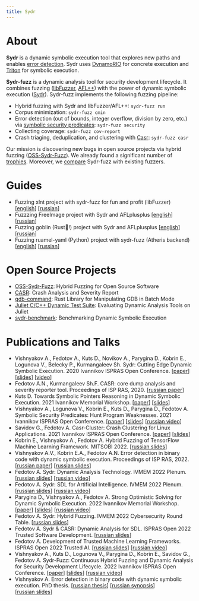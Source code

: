 ```yaml
---
title: Sydr
---
```


# About

**Sydr** is a dynamic symbolic execution tool that explores new paths and
enables [error detection](https://arxiv.org/abs/2111.05770). Sydr uses
[DynamoRIO](https://dynamorio.org) for concrete execution and
[Triton](https://triton-library.github.io) for symbolic execution.

**Sydr-fuzz** is a dynamic analysis tool for security development lifecycle. It
combines fuzzing ([libFuzzer](https://www.llvm.org/docs/LibFuzzer.html),
[AFL++](https://aflplus.plus)) with the power of dynamic symbolic execution
([Sydr](https://arxiv.org/abs/2011.09269)). Sydr-fuzz implements the following
fuzzing pipeline:

* Hybrid fuzzing with Sydr and libFuzzer/AFL++: `sydr-fuzz run`
* Corpus minimization: `sydr-fuzz cmin`
* Error detection (out of bounds, integer overflow, division by zero, etc.) via
  [symbolic security predicates](https://arxiv.org/abs/2111.05770):
  `sydr-fuzz security`
* Collecting coverage: `sydr-fuzz cov-report`
* Crash triaging, deduplication, and clustering with
  [Casr](https://github.com/ispras/casr): `sydr-fuzz casr`

Our mission is discovering new bugs in open source projects via hybrid fuzzing
([OSS-Sydr-Fuzz](https://github.com/ispras/oss-sydr-fuzz)). We already found a
significant number of
[trophies](https://github.com/ispras/oss-sydr-fuzz/blob/master/TROPHIES.md).
Moreover, we [compare](fuzzbench) Sydr-fuzz with existing fuzzers.

# Guides

* Fuzzing xlnt project with sydr-fuzz for fun and profit (libFuzzer)
  \[[english](https://github.com/ispras/oss-sydr-fuzz/wiki/Fuzzing-xlnt-project-with-sydr-fuzz-for-fun-and-profit)\] \[[russian](https://github.com/ispras/oss-sydr-fuzz/wiki/Fuzzing-xlnt-project-with-sydr-fuzz-for-fun-and-profit-%28rus%29)\]
* Fuzzzing FreeImage project with Sydr and AFLplusplus \[[english](https://github.com/ispras/oss-sydr-fuzz/wiki/Fuzzzing-FreeImage-project-with-Sydr-and-AFLplusplus)\] \[[russian](https://github.com/ispras/oss-sydr-fuzz/wiki/Fuzzzing-FreeImage-project-with-Sydr-and-AFLplusplus-%28rus%29)\]
* Fuzzing goblin (Rust:crab:!) project with Sydr and AFLplusplus \[[english](https://github.com/ispras/oss-sydr-fuzz/wiki/Fuzzing-goblin-%28Rust%3Acrab%3A%21%29-project-with-Sydr-and-AFLplusplus)\] \[[russian](https://github.com/ispras/oss-sydr-fuzz/wiki/Fuzzing-goblin-%28Rust%3Acrab%3A%21%29-project-with-Sydr-and-AFLplusplus-%28rus%29)\]
* Fuzzing ruamel-yaml (Python) project with  sydr-fuzz (Atheris backend) \[[english](https://github.com/ispras/oss-sydr-fuzz/wiki/Fuzzing-ruamel-yaml-%28Python%29-project-with--sydr-fuzz-%28Atheris-backend%29)\] \[[russian](https://github.com/ispras/oss-sydr-fuzz/wiki/Fuzzing-ruamel-yaml-%28Python%29-project-with--sydr-fuzz-%28Atheris-backend%29-%28rus%29)\]

# Open Source Projects

* [OSS-Sydr-Fuzz](https://github.com/ispras/oss-sydr-fuzz): Hybrid Fuzzing for
  Open Source Software
* [CASR](https://github.com/ispras/casr): Crash Analysis and Severity Report
* [gdb-command](https://github.com/anfedotoff/gdb-command): Rust Library for
  Manipulating GDB in Batch Mode
* [Juliet C/C++ Dynamic Test Suite](https://github.com/ispras/juliet-dynamic):
  Evaluating Dynamic Analysis Tools on Juliet
* [sydr-benchmark](https://github.com/ispras/sydr-benchmark): Benchmarking
  Dynamic Symbolic Execution

# Publications and Talks

* Vishnyakov A., Fedotov A., Kuts D., Novikov A., Parygina D., Kobrin E.,
  Logunova V., Belecky P., Kurmangaleev Sh. Sydr: Cutting Edge Dynamic Symbolic
  Execution. 2020 Ivannikov ISPRAS Open Conference.
  \[[paper](https://arxiv.org/abs/2011.09269)\]
  \[[slides](https://vishnya.xyz/vishnyakov-isprasopen2020.pdf)\]
  \[[video](https://www.ispras.ru/conf/2020/video/compiler-technology-11-december.mp4#t=6021)\]
* Fedotov A.N., Kurmangaleev Sh.F. CASR: core dump analysis and severity
  reporter tool. Proceedings of ISP RAS, 2020.
  \[[russian&nbsp;paper](https://www.researchgate.net/publication/346176971)\]
* Kuts D. Towards Symbolic Pointers Reasoning in Dynamic Symbolic Execution.
  2021 Ivannikov Memorial Workshop.
  \[[paper](https://arxiv.org/abs/2109.03698)\]
  \[[slides](/papers/kuts-ivmem2021.pdf)\]
* Vishnyakov A., Logunova V., Kobrin E., Kuts D., Parygina D., Fedotov A.
  Symbolic Security Predicates: Hunt Program Weaknesses. 2021 Ivannikov ISPRAS
  Open Conference.
  \[[paper](https://arxiv.org/abs/2111.05770)\]
  \[[slides](https://vishnya.xyz/vishnyakov-isprasopen2021.pdf)\]
  \[[russian&nbsp;video](https://youtu.be/CI-Zioq5G84?t=6583)\]
* Savidov G., Fedotov A. Casr-Cluster: Crash Clustering for Linux Applications.
  2021 Ivannikov ISPRAS Open Conference.
  \[[paper](https://arxiv.org/abs/2112.13719)\]
  \[[slides](/papers/casr-cluster.pdf)\]
* Kobrin E., Vishnyakov A., Fedotov A. Hybrid Fuzzing of TensorFlow Machine
  Learning Framework. MITSOBI 2022.
  \[[russian&nbsp;slides](https://vishnya.xyz/kobrin-mitsobi2022.pdf)\]
* Vishnyakov A.V., Kobrin E.A., Fedotov A.N. Error detection in binary code with
  dynamic symbolic execution. Proceedings of ISP RAS, 2022.
  \[[russian&nbsp;paper](https://ispranproceedings.elpub.ru/jour/article/view/1512/1346)\]
  \[[russian&nbsp;slides](https://vishnya.xyz/vishnyakov-mitsobi2022.pdf)\]
* Fedotov A. Sydr: Dynamic Analysis Technology. IVMEM 2022 Plenum.
  \[[russian&nbsp;slides](/papers/fedotov-plenum-sydr-ivmem2022.pdf)\]
  \[[russian&nbsp;video](https://youtu.be/L7ZRV2Voee4?t=5652)\]
* Fedotov A. Sydr: SDL for Artificial Intelligence. IVMEM 2022 Plenum.
  \[[russian&nbsp;slides](/papers/fedotov-plenum-sdlai-ivmem2022.pdf)\]
  \[[russian&nbsp;video](https://youtu.be/L7ZRV2Voee4?t=7658)\]
* Parygina D., Vishnyakov A., Fedotov A. Strong Optimistic Solving for Dynamic
  Symbolic Execution. 2022 Ivannikov Memorial Workshop.
  \[[paper](https://arxiv.org/abs/2209.03710)\]
  \[[slides](/papers/parygina-ivmem2022.pdf)\]
  \[[russian&nbsp;video](https://youtu.be/L7ZRV2Voee4?t=14710)\]
* Fedotov A. Sydr: Hybrid Fuzzing. IVMEM 2022 Cybersecurity Round Table.
  \[[russian&nbsp;slides](/papers/fedotov-cybersec-ivmem2022.pdf)\]
* Fedotov A. Sydr & CASR: Dynamic Analysis for SDL. ISPRAS Open 2022 Trusted
  Software Development.
  \[[russian&nbsp;slides](/papers/fedotov-cybersec-isprasopen2022.pdf)\]
* Fedotov A. Development of Trusted Machine Learning Frameworks. ISPRAS Open 2022 Trusted AI.
  \[[russian&nbsp;slides](/papers/fedotov-sdlai-isprasopen2022.pdf)\]
  \[[russian&nbsp;video](https://youtu.be/4SglZ8f4R5k?t=7684)\]
* Vishnyakov A., Kuts D., Logunova V., Parygina D., Kobrin E., Savidov G.,
  Fedotov A. Sydr-Fuzz: Continuous Hybrid Fuzzing and Dynamic Analysis for
  Security Development Lifecycle. 2022 Ivannikov ISPRAS Open Conference.
  \[[paper](https://arxiv.org/abs/2211.11595)\]
  \[[slides](https://vishnya.xyz/vishnyakov-isprasopen2022.pdf)\]
  \[[russian&nbsp;video](https://youtu.be/qw_tzzgX04E?t=16813)\]
* Vishnyakov A. Error detection in binary code with dynamic symbolic execution.
  PhD thesis.
  \[[russian&nbsp;thesis](https://vishnya.xyz/vishnyakov-phd-thesis2022.pdf)\]
  \[[russian&nbsp;synopsis](https://vishnya.xyz/vishnyakov-phd-synopsis2022.pdf)\]
  \[[russian&nbsp;slides](https://vishnya.xyz/vishnyakov-phd-thesis2022-presentation.pdf)\]
